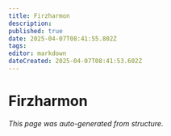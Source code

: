 ```yaml
---
title: Firzharmon
description: 
published: true
date: 2025-04-07T08:41:55.802Z
tags: 
editor: markdown
dateCreated: 2025-04-07T08:41:53.602Z
---
```


# Firzharmon

*This page was auto-generated from structure.*